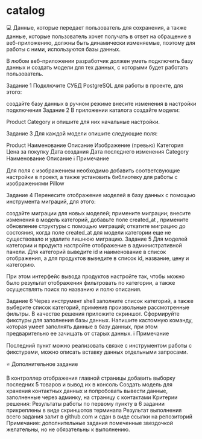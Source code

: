 # catalog
‍💻 Данные, которые передает пользователь для сохранения, а также данные, которые пользователь хочет получать в ответ на обращение в веб-приложению, должны быть динамически изменяемые, поэтому для работы с ними, используются базы данных.

В любом веб-приложении разработчик должен уметь подключить базу данных и создать модели для тех данных, с которыми будет работать пользователь.

Задание 1
Подключите СУБД PostgreSQL для работы в проекте, для этого:

создайте базу данных в ручном режиме
внесите изменения в настройки подключения
Задание 2
В приложении каталога создайте модели:

Product
Category
и опишите для них начальные настройки.

Задание 3
Для каждой модели опишите следующие поля:

Product
Наименование
Описание
Изображение (превью)
Категория
Цена за покупку
Дата создания
Дата последнего изменения
Category
Наименование
Описание
ℹ️ Примечание

Для поля с изображением необходимо добавить соответсвующие настройки в проект, а также установить библиотеку для работы с изображениями 
Pillow

Задание 4
Перенесите отображение моделей в базу данных с помощью инструмента миграций, для этого:

создайте миграции для новых моделей;
примените миграции;
внесите изменения в модель категорий, добавьте поле 
created_at
, примените обновление структуры с помощью миграций;
откатите миграцию до состояния, когда поле 
created_at
 для модели категории еще не существовало и удалите лишнюю миграцию.
Задание 5
Для моделей категории и продукта настройте отображение в административной панели. Для категорий выведите id и наименование в список отображения, а для продуктов выведите в список id, название, цену и категорию.

При этом интерфейс вывода продуктов настройте так, чтобы можно было результат отображения фильтровать по категории, а также осуществлять поиск по названию и полю описания.

Задание 6
Через инструмент shell заполните список категорий, а также выберите список категорий, применив произвольные рассмотренные фильтры. В качестве решения приложите скриншот.
Сформируйте фикстуры для заполнения базы данных.
Напишите кастомную команду, которая умеет заполнять данные в базу данных, при этом предварительно ее зачищать от старых данных.
ℹ️ Примечание

Последний пункт можно реализовать связке с инструментом работы с фикстурами, можно описать вставку данных отдельными запросами.

 
⭐ Дополнительное задание

В контроллер отображения главной страницы добавить выборку последних 5 товаров и вывод их в консоль
Создать модель для хранения контактных данных и попробовать вывести данные, заполненные через админку, на страницу с контактами
Критерии решения:
Результаты работы по первому пункту в 6 задании прикреплены в виде скриншотов терминала
Результат выполнения всего задания залит в github.com и сдан в виде ссылки на репозиторий
Примечание: дополнительные задания помеченные звездочкой желательны, но не обязательны к выполнению.
